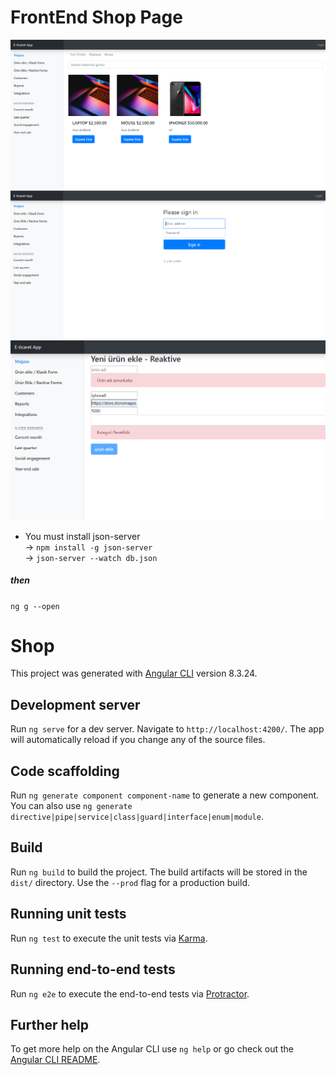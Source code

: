 # FrontEnd Shop Page 
![Default Admin Panel Error !](https://github.com/MYildizz/Shop-Page/blob/master/photo/1.PNG) <br/> 
![Default Admin Panel Error !](https://github.com/MYildizz/Shop-Page/blob/master/photo/2.PNG) <br/> 
![Default Admin Panel Error !](https://github.com/MYildizz/Shop-Page/blob/master/photo/3.PNG) <br/> 

+ You must install json-server <br/>
->  `npm install -g json-server` <br/>
->  `json-server --watch db.json` <br/>
##### then
`ng g --open`


# Shop

This project was generated with [Angular CLI](https://github.com/angular/angular-cli) version 8.3.24.

## Development server

Run `ng serve` for a dev server. Navigate to `http://localhost:4200/`. The app will automatically reload if you change any of the source files.

## Code scaffolding

Run `ng generate component component-name` to generate a new component. You can also use `ng generate directive|pipe|service|class|guard|interface|enum|module`.

## Build

Run `ng build` to build the project. The build artifacts will be stored in the `dist/` directory. Use the `--prod` flag for a production build.

## Running unit tests

Run `ng test` to execute the unit tests via [Karma](https://karma-runner.github.io).

## Running end-to-end tests

Run `ng e2e` to execute the end-to-end tests via [Protractor](http://www.protractortest.org/).

## Further help

To get more help on the Angular CLI use `ng help` or go check out the [Angular CLI README](https://github.com/angular/angular-cli/blob/master/README.md).
